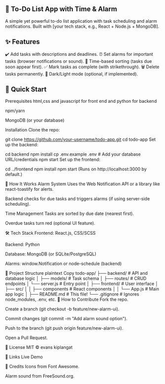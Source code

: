 ## 📝 To-Do List App with Time & Alarm
A simple yet powerful to-do list application with task scheduling and alarm notifications. Built with [your tech stack, e.g., React + Node.js + MongoDB].

## ✨ Features
✔️ Add tasks with descriptions and deadlines.
⏰ Set alarms for important tasks (browser notifications or sound).
📅 Time-based sorting (tasks due soon appear first).
✅ Mark tasks as complete (with strikethrough).
🗑️ Delete tasks permanently.
🌙 Dark/Light mode (optional, if implemented).

## 🚀 Quick Start
Prerequisites
html,css and javascript for front end and python for backend

npm/yarn

MongoDB (or your database)

Installation
Clone the repo:


git clone https://github.com/your-username/todo-app.git
cd todo-app
Set up the backend:

cd backend
npm install
cp .env.example .env  # Add your database URL/credentials
npm start
Set up the frontend:

cd ../frontend
npm install
npm start
(Runs on http://localhost:3000 by default.)

🔧 How It Works
Alarm System
Uses the Web Notification API or a library like react-toastify for alerts.

Backend checks for due tasks and triggers alarms (if using server-side scheduling).

Time Management
Tasks are sorted by due date (nearest first).

Overdue tasks turn red (optional UI feature).

🛠️ Tech Stack
Frontend: React.js, CSS/SCSS

Backend:  Python

Database: MongoDB (or SQLite/PostgreSQL)

Alarms: window.Notification or node-schedule (backend)

📂 Project Structure
plaintext
Copy
todo-app/
├── backend/           # API and database logic
│   ├── models/        # Task schema
│   ├── routes/        # CRUD endpoints
│   └── server.js      # Entry point
│
├── frontend/          # User interface
│   ├── src/
│   │   ├── components # React components
│   │   └── App.js     # Main app logic
│
├── README.md          # This file!
└── .gitignore         # Ignores node_modules, .env, etc.
🤝 How to Contribute
Fork the repo.

Create a branch (git checkout -b feature/new-alarm-ui).

Commit changes (git commit -m "Add alarm sound option").

Push to the branch (git push origin feature/new-alarm-ui).

Open a Pull Request.

📜 License
MIT © evans kiplangat

🔗 Links
Live Demo 



🎉 Credits
Icons from Font Awesome.

Alarm sound from FreeSound.org.

